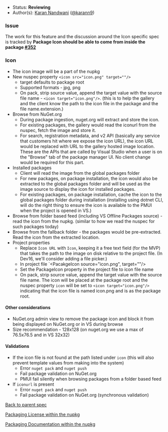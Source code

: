* Status: **Reviewing**
* Author(s): [Karan Nandwani](https://github.com/karann-msft) ([@karann9](https://twitter.com/karann9))

### Issue
The work for this feature and the discussion around the Icon specific spec is tracked by **Package Icon should be able to come from inside the package [#352](https://github.com/NuGet/Home/issues/352)**

### Icon

* The icon image will be a part of the nupkg
* New nuspec property `<icon src="icon.png" target=""/>`
  * target defaults to package root
  * Supported formats - jpg, png
  * On pack, strip source value, append the target value with the source file name - `<icon target="icon.png"/>`. (this is to help the gallery and the client know the path to the icon file in the package and the file name.extension.)
* Browse from NuGet.org
  * During package ingestion, nuget.org will extract and store the icon.
  * For existing packages, the gallery would read the iconurl from the nuspec, fetch the image and store it.
  * For search, registration metadata, and v2 API (basically any service that customers hit where we expose the icon URL), the icon URL would be replaced with URL to the gallery hosted image location. These are the APIs that are called by Visual Studio when a user is on the "Browse" tab of the package manager UI. No client change would be required for this part. 
* Installed packages
  * Client will read the image from the global packages folder
  * For new packages, on package installation, the icon would also be extracted to the global packages folder and will be used as the image source to display the icon for installed packages.
  * For existing packages, on package installation, cache the icon to the global packages folder during installation (installing using dotnet CLI, will do the right thing to ensure the icon is available to the PMUI when the project is opened in VS.)
* Browse from folder based feed (including VS Offline Packages source) - read the icon from the nupkg. (similar to how we read the nuspec for such packages today)
* Browse from the fallback folder - the packages would be pre-extracted. Read the icon from the extracted location.
* Project properties
  * Replace `Icon URL` with `Icon`, keeping it a free text field (for the MVP) that takes the path to the image on disk relative to the project file. (In Dev16, we'll consider adding a file picker.)
  * In project file `<PacakgeIcon source="icon.png", target=""/>
  * Set the PackageIcon property in the project file to icon file name
  * On pack, strip source value, append the target value with the source file name. The icon will be placed at the package root and the nuspec property `icon` will be set to `<icon target="icon.png"/>` indicating that the icon file is named icon.png and is as the package root.

#### Other considerations
* NuGet.org admin view to remove the package icon and block it from being displayed on NuGet.org or in VS during browse
* Size recommendation - 128x128 (on nuget.org we use a max of 76.5x76.5 and in VS 32x32)

#### Validations
* If the icon file is not found at the path listed under `icon` (this will also prevent template values from making into the system)
  * Error `nuget pack` and `nuget push` 
  * Fail package validation on NuGet.org
  * PMUI fail silently when browsing packages from a folder based feed
* If `iconurl` is present
  * Error `nuget pack` and `nuget push` 
  * Fail package validation on NuGet.org (synchronous validation)

[Back to parent spec](https://github.com/NuGet/Home/wiki/Packaging-Icon,-License-and-Documentation-within-the-nupkg)

[Packaging License within the nupkg](https://github.com/NuGet/Home/wiki/Packaging-License-within-the-nupkg)

[Packaging Documentation within the nupkg](https://github.com/Home/Engineering/wiki/Packaging-Documentation-within-the-nupkg)
